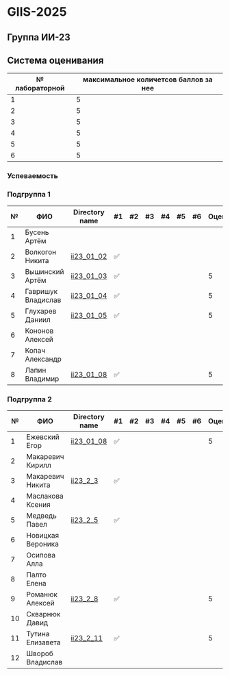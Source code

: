 # GIIS-2025

## Группа ИИ-23

## Система оценивания

|№ лабораторной|максимальное количетсов баллов за нее|
|---|---|
|1|5|
|2|5|
|3|5|
|4|5|
|5|5|
|6|5|

### Успеваемость

### Подгруппа 1

| №  | ФИО                            | Directory name               |#1  | #2 | #3  | #4 | #5 | #6 | Оценка |
|----|--------------------------------|------------------------------|----|-----|----|-----|----|----|----|
|1|Бусень Артём|||||||||
|2|Волкогон Никита|[ii23_01_02](./trunk/ii23_01_02)|:white_check_mark:|||||||5|
|3|Вышинский Артём|[ii23_01_03](./trunk/ii23_01_03)|:white_check_mark:||||||5|
|4|Гавришук Владислав|[ii23_01_04](./trunk/ii23_1_4)|:white_check_mark:||||||5|
|5|Глухарев Даниил|[ii23_01_05](./trunk/ii23_1_5)|:white_check_mark:||||||5|
|6|Кононов Алексей|||||||||
|7|Копач Александр|||||||||
|8|Лапин Владимир|[ii23_01_08](./trunk/ii23_01_08)|:white_check_mark:||||||5|

### Подгруппа 2

| №  | ФИО                            | Directory name               |#1  | #2 | #3  | #4 | #5 | #6 | Оценка |
|----|--------------------------------|------------------------------|----|-----|----|-----|----|----|----|
|1|Ежевский Егор|[ii23_01_08](./trunk/ii23_2_1)|:white_check_mark:||||||5|
|2|Макаревич Кирилл|||||||||
|3|Макаревич Никита|[ii23_2_3](./trunk/ii23_2_3)|:white_check_mark:|||||||
|4|Маслакова Ксения|||||||||
|5|Медведь Павел|[ii23_2_5](./trunk/ii23_2_5)|:white_check_mark:|||||||
|6|Новицкая Вероника|||||||||
|7|Осипова Алла|||||||||
|8|Палто Елена|||||||||
|9|Романюк Алексей|[ii23_2_8](./trunk/ii23_2_9)|:white_check_mark:||||||5|
|10|Скварнюк Давид|||||||||
|11|Тутина Елизавета|[ii23_2_11](./trunk/ii23_2_11)|:white_check_mark:||||||5|
|12|Швороб Владислав|||||||||
